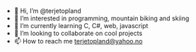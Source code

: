 - 👋 Hi, I’m @terjetopland
- 👀 I’m interested in programming, mountain biking and skiing
- 🌱 I’m currently learning C, C#, web, javascript
- 💞️ I’m looking to collaborate on cool projects
- 📫 How to reach me terjetopland@yahoo.no

<!---
terjetopland/terjetopland is a ✨ special ✨ repository because its `README.md` (this file) appears on your GitHub profile.
You can click the Preview link to take a look at your changes.
--->
